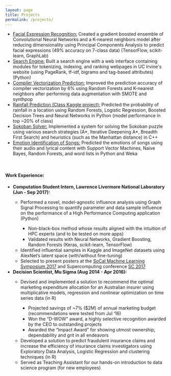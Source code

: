 ```yaml
---
layout: page
title: Projects
permalink: /projects/
---
```

<ul>
	<li><a class="page-link" href = "/facial_expression_recognition">Facial Expression Recognition:</a> Created a gradient boosted ensemble of Convolutional Neural Networks and a K-nearest neighbors model after reducing dimensionality using Principal Components Analysis to predict facial expressions (49% accuracy on 7-class data) (TensorFlow, scikit-learn, GraphLab)<br></li>
	<li><a class="page-link" href = "/search_engine">Search Engine:</a> Built a search engine with a web interface containing modules for tokenizing, indexing, and ranking webpages in UC Irvine's website (using PageRank, tf-idf, bigrams and tag-based attributes) (Python)<br></li>
	<li><a class="page-link" href = "/compiler_vectorization_prediction"> Compiler Vectorization Prediction:</a> Improved the prediction accuracy of compiler vectorization by 6% using Random Forests and K-nearest neighbors after performing data augmentation with SMOTE and synthpop<br></li>
	<li><a class="page-link" href = "/rainfall_prediction">Rainfall Prediction (Class Kaggle project):</a> Predicted the probability of rainfall in a location using Random Forests, Logistic Regression, Boosted Decision Trees and Neural Networks in Python (model performance in top ~20% of class)<br></li>
	<li><a class="page-link" href = "/sokoban_solver">Sokoban Solver:</a> Implemented a system for solving the Sokoban puzzle using various search strategies (A*, Iterative Deepening A*, Breadth First Search) and heuristics (such as the Manhattan distance) in C++<br></li>
	<li><a class="page-link" href = "/emotion_identification">Emotion Identification of Songs:</a> Predicted the emotions of songs using their audio and lyrical content with Support Vector Machines, Naive Bayes, Random Forests, and word lists in Python and Weka<br></li>
</ul>

<br>
<h4>Work Experience: </h4>
<ul>
	<li><b>Computation Student Intern, Lawrence Livermore National Laboratory (Jun - Sep 2017):</b></li>
		<ul>
			<li>Performed a novel, model-agnostic influence analysis using Graph Signal Processing to quantify parameter and data
sample influence on the performance of a High Performance Computing application (Python)</li>
				<ul>
					<li>Non-black-box method whose results aligned with the intuition of HPC experts (and to be tested on more apps)</li>
					<li>Validated results with Neural Networks, Gradient Boosting, Random Forests (Keras, scikit-learn, TensorFlow)</li>
				</ul>
			<li>Identified influential samples in Kaggle and ImageNet datasets using AlexNet’s latent space (with/without fine-tuning)</li>
			<li>Selected to present posters at the <a href="https://sites.google.com/view/socalml17/home">SoCal Machine Learning Symposium 2017</a> and Supercomputing conference <a href="https://sc17.supercomputing.org">SC 2017</a></li>
		</ul>
	<li><b>Decision Scientist, Mu Sigma (Aug 2014 - Apr 2016): </b></li>
		<ul>
			<li>Devised and implemented a solution to recommend the optimal marketing expenditure allocation for an Australian
insurer using multiplicative models, regression and nonlinear optimization on time series data (in R)</li>
				<ul>
					<li>Projected savings of ~7% ($2M) of annual marketing budget (recommendations were tested from Jul ‘16)</li>
					<li>Won the “D-WOW” award, a highly selective recognition awarded by the CEO to outstanding projects</li>
					<li>Awarded the “Impact Award” for showing utmost ownership, dependability and grit in all endeavors</li>
				</ul>
			<li>Developed a solution to predict fraudulent insurance claims and increase the efficiency of insurance claims investigators using Exploratory Data Analysis, Logistic Regression and clustering techniques (in R)</li>
			<li>Served as Teaching Assistant for our hands-on introduction to data science program (for new employees)</li>
		</ul>

</ul>
